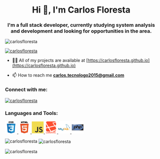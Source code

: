 <h1 align="center">Hi 👋, I'm Carlos Floresta</h1>
<h3 align="center">I'm a full stack developer, currently studying system analysis and development and looking for opportunities in the area.</h3>

<p align="left"> <img src="https://komarev.com/ghpvc/?username=carlosfloresta&label=Profile%20views&color=0e75b6&style=flat" alt="carlosfloresta" /> </p>

<p align="left"> <a href="https://github.com/ryo-ma/github-profile-trophy"><img src="https://github-profile-trophy.vercel.app/?username=carlosfloresta" alt="carlosfloresta" /></a> </p>

- 👨‍💻 All of my projects are available at [https://carlosfloresta.github.io](https://carlosfloresta.github.io)

- 📫 How to reach me **carlos.tecnologo2015@gmail.com**

<h3 align="left">Connect with me:</h3>
<p align="left">
<a href="https://linkedin.com/in/carlosfloresta" target="blank"><img align="center" src="https://raw.githubusercontent.com/rahuldkjain/github-profile-readme-generator/master/src/images/icons/Social/linked-in-alt.svg" alt="carlosfloresta" height="30" width="40" /></a>
</p>

<h3 align="left">Languages and Tools:</h3>
<p align="left"> <a href="https://www.w3schools.com/css/" target="_blank"> <img src="https://raw.githubusercontent.com/devicons/devicon/master/icons/css3/css3-original-wordmark.svg" alt="css3" width="40" height="40"/> </a> <a href="https://www.w3.org/html/" target="_blank"> <img src="https://raw.githubusercontent.com/devicons/devicon/master/icons/html5/html5-original-wordmark.svg" alt="html5" width="40" height="40"/> </a> <a href="https://developer.mozilla.org/en-US/docs/Web/JavaScript" target="_blank"> <img src="https://raw.githubusercontent.com/devicons/devicon/master/icons/javascript/javascript-original.svg" alt="javascript" width="40" height="40"/> </a> <a href="https://laravel.com/" target="_blank"> <img src="https://raw.githubusercontent.com/devicons/devicon/master/icons/laravel/laravel-plain-wordmark.svg" alt="laravel" width="40" height="40"/> </a> <a href="https://www.mysql.com/" target="_blank"> <img src="https://raw.githubusercontent.com/devicons/devicon/master/icons/mysql/mysql-original-wordmark.svg" alt="mysql" width="40" height="40"/> </a> <a href="https://www.php.net" target="_blank"> <img src="https://raw.githubusercontent.com/devicons/devicon/master/icons/php/php-original.svg" alt="php" width="40" height="40"/> </a> </p>

<p><img align="left" src="https://github-readme-stats.vercel.app/api/top-langs?username=carlosfloresta&show_icons=true&locale=en&layout=compact" alt="carlosfloresta" /></p>

<p>&nbsp;<img align="center" src="https://github-readme-stats.vercel.app/api?username=carlosfloresta&show_icons=true&locale=en" alt="carlosfloresta" /></p>

<p><img align="center" src="https://github-readme-streak-stats.herokuapp.com/?user=carlosfloresta&" alt="carlosfloresta" /></p>
